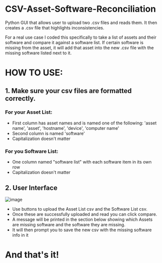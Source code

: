 # CSV-Asset-Software-Reconciliation
Python GUI that allows user to upload two .csv files and reads them. It then creates a .csv file that highlights inconsistencies.

For a real use case I coded this specifically to take a list of assets and their software and compare it against a software list.
If certain software is missing from the asset, it will add that asset into the new .csv file with the missing software listed next to it.

# HOW TO USE:
## 1. Make sure your csv files are formatted correctly.
### For your Asset List:
* First column has asset names and is named one of the following: 'asset name', 'asset', 'hostname', 'device', 'computer name'
* Second column is named 'software'
* Capitalization doesn't matter
### For you Software List:
* One column named "software list" with each software item in its own row
* Capitalization doesn't matter
## 2. User Interface
![image](https://github.com/user-attachments/assets/e1714b74-a9f6-4116-b066-143cbde8220a)
* Use buttons to upload the Asset List csv and the Software List csv.
* Once these are successfully uploaded and read you can click compare.
* A message will be printed in the section below showing which Assets are missing software and the software they are missing.
* It will then prompt you to save the new csv with the missing software info in it

# And that's it!
